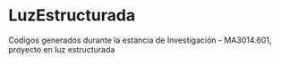 # LuzEstructurada
Codigos generados durante la estancia de Investigación - MA3014.601, proyecto en luz estructurada 
